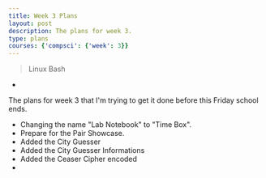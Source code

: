 ```yaml
---
title: Week 3 Plans
layout: post
description: The plans for week 3.
type: plans
courses: {'compsci': {'week': 3}}
---
```


> Linux Bash
- 
The plans for week 3 that I'm trying to get it done before this Friday school ends.
 - Changing the name "Lab Notebook" to "Time Box".
 - Prepare for the Pair Showcase.
 - Added the City Guesser
 - Added the City Guesser Informations
 - Added the Ceaser Cipher encoded
 - 
